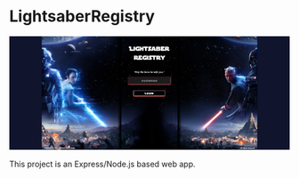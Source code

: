 # LightsaberRegistry

![Lightsaber Registry main page](doc/lightsaberRegistry02.png)

This project is an Express/Node.js based web app.

